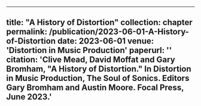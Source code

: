 ---
title: "A History of Distortion"
collection: chapter
permalink: /publication/2023-06-01-A-History-of-Distortion
date: 2023-06-01
venue: 'Distortion in Music Production'
paperurl: ''
citation: 'Clive Mead, David Moffat and Gary Bromham, &quot;A History of Distortion.&quot; In Distortion in Music Production, The Soul of Sonics. Editors Gary Bromham and Austin Moore. Focal Press, June 2023.'
--
